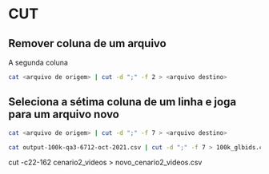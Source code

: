 # CUT

## Remover coluna de um arquivo

A segunda coluna

```bash
cat <arquivo de origem> | cut -d ";" -f 2 > <arquivo destino>
```

## Seleciona a sétima coluna de um linha e joga para um arquivo novo

```bash
cat <arquivo de origem> | cut -d ";" -f 7 > <arquivo destino>
```

```bash
cat output-100k-qa3-6712-oct-2021.csv | cut -d ";" -f 7 > 100k_glbids.csv
```


cut -c22-162 cenario2_videos > novo_cenario2_videos.csv